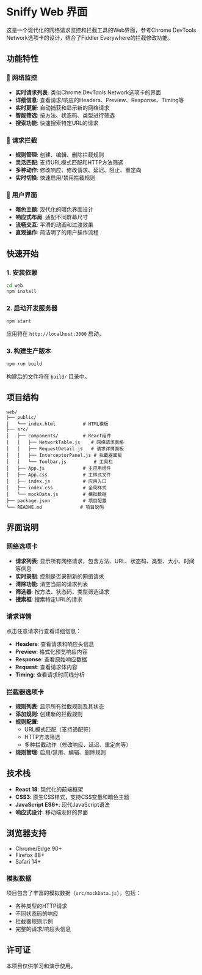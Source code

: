 # Sniffy Web 界面

这是一个现代化的网络请求监控和拦截工具的Web界面，参考Chrome DevTools Network选项卡的设计，结合了Fiddler Everywhere的拦截修改功能。

## 功能特性

### 📡 网络监控
- **实时请求列表**: 类似Chrome DevTools Network选项卡的界面
- **详细信息**: 查看请求/响应的Headers、Preview、Response、Timing等
- **实时更新**: 自动捕获和显示新的网络请求
- **智能筛选**: 按方法、状态码、类型进行筛选
- **搜索功能**: 快速搜索特定URL的请求

### 🔧 请求拦截
- **规则管理**: 创建、编辑、删除拦截规则
- **灵活匹配**: 支持URL模式匹配和HTTP方法筛选
- **多种动作**: 修改响应、修改请求、延迟、阻止、重定向
- **实时切换**: 快速启用/禁用拦截规则

### 🎨 用户界面
- **暗色主题**: 现代化的暗色界面设计
- **响应式布局**: 适配不同屏幕尺寸
- **流畅交互**: 平滑的动画和过渡效果
- **直观操作**: 简洁明了的用户操作流程

## 快速开始

### 1. 安装依赖

```bash
cd web
npm install
```

### 2. 启动开发服务器

```bash
npm start
```

应用将在 `http://localhost:3000` 启动。

### 3. 构建生产版本

```bash
npm run build
```

构建后的文件将在 `build/` 目录中。

## 项目结构

```
web/
├── public/
│   └── index.html          # HTML模板
├── src/
│   ├── components/         # React组件
│   │   ├── NetworkTable.js    # 网络请求表格
│   │   ├── RequestDetail.js   # 请求详情面板
│   │   ├── InterceptorPanel.js # 拦截器面板
│   │   └── Toolbar.js          # 工具栏
│   ├── App.js              # 主应用组件
│   ├── App.css             # 主样式文件
│   ├── index.js            # 应用入口
│   ├── index.css           # 全局样式
│   └── mockData.js         # 模拟数据
├── package.json            # 项目配置
└── README.md              # 项目说明
```

## 界面说明

### 网络选项卡
- **请求列表**: 显示所有网络请求，包含方法、URL、状态码、类型、大小、时间等信息
- **实时录制**: 控制是否录制新的网络请求
- **清除功能**: 清空当前的请求列表
- **筛选器**: 按方法、状态码、类型筛选请求
- **搜索框**: 搜索特定URL的请求

### 请求详情
点击任意请求行查看详细信息：
- **Headers**: 查看请求和响应头信息
- **Preview**: 格式化预览响应内容
- **Response**: 查看原始响应数据
- **Request**: 查看请求体内容
- **Timing**: 查看请求时间线分析

### 拦截器选项卡
- **规则列表**: 显示所有拦截规则及其状态
- **添加规则**: 创建新的拦截规则
- **规则配置**:
  - URL模式匹配（支持通配符）
  - HTTP方法筛选
  - 多种拦截动作（修改响应、延迟、重定向等）
- **规则管理**: 启用/禁用、编辑、删除规则

## 技术栈

- **React 18**: 现代化的前端框架
- **CSS3**: 原生CSS样式，支持CSS变量和暗色主题
- **JavaScript ES6+**: 现代JavaScript语法
- **响应式设计**: 移动端友好的界面

## 浏览器支持

- Chrome/Edge 90+
- Firefox 88+
- Safari 14+

### 模拟数据

项目包含了丰富的模拟数据（`src/mockData.js`），包括：
- 各种类型的HTTP请求
- 不同状态码的响应
- 拦截器规则示例
- 完整的请求/响应头信息

## 许可证

本项目仅供学习和演示使用。